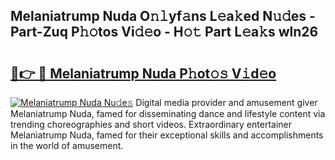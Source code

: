 ## Melaniatrump Nuda O𝚗𝚕yf𝚊ns L𝚎a𝚔ed N𝚞𝚍es - Part-Zuq P𝚑𝚘tos Vi𝚍𝚎o - H𝚘𝚝 Part L𝚎a𝚔s wln26

# <h2><a href="http://kfcqh6e.oniu.top/?m=Melaniatrump+Nuda">🔗👉 🔴 Melaniatrump Nuda P𝚑ot𝚘𝚜 V𝚒d𝚎o</a></h2>

[![Melaniatrump Nuda Nu𝚍e𝚜](https://i.imgur.com/0qMVB7G.gif)](http://kfcqh6e.oniu.top/?m=Melaniatrump+Nuda)
Digital media provider and amusement giver Melaniatrump Nuda, famed for disseminating dance and lifestyle content via trending choreographies and short videos. Extraordinary entertainer Melaniatrump Nuda, famed for their exceptional skills and accomplishments in the world of amusement.  
